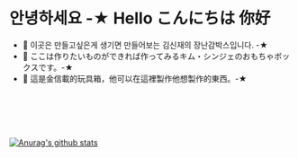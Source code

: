 <h1>안녕하세요 -★ Hello こんにちは 你好</h1>
<ul>
  <li>🤔 이곳은 만들고싶은게 생기면 만들어보는 김신재의 장난감박스입니다. -★</li>
  <li>🤔 ここは作りたいものができれば作ってみるキム・シンジェのおもちゃボックスです。-★</li>
  <li>🤔 這是金信載的玩具箱，他可以在這裡製作他想製作的東西。-★</li>
</ul>
<br />
<br />
<br />
<br />

[![Anurag's github stats](https://github-readme-stats.vercel.app/api?username=rlatlswo135)](https://github.com/anuraghazra/github-readme-stats)

<!--
**rlatlswo135/rlatlswo135** is a ✨ _special_ ✨ repository because its `README.md` (this file) appears on your GitHub profile.

Here are some ideas to get you started:

- 🔭 I’m currently working on ...
- 🌱 I’m currently learning ...
- 👯 I’m looking to collaborate on ...
- 🤔 I’m looking for help with ...
- 💬 Ask me about ...
- 📫 How to reach me: ...
- 😄 Pronouns: ...
- ⚡ Fun fact: ...
-->
